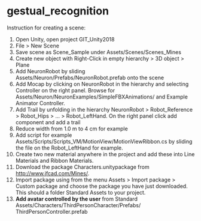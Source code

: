 # gestual_recognition

Instruction for creating a scene:
1. Open Unity, open project GIT_Unity2018
2. File > New Scene
3. Save scene as Scene_Sample under Assets/Scenes/Scenes_Mines
4. Create new object with Right-Click in empty hierarchy > 3D object > Plane
5. Add NeuronRobot by sliding Assets/Neuron/Prefabs/NeuronRobot.prefab onto the
   scene
6. Add Mocap by clicking on NeuronRobot in the hierarchy and selecting
   Controller on the right panel. Browse for
   Assets/Neuron/NeuronExamples/SimpleFBXAnimations/ and Example Animator
   Controller.
7. Add Trail by unfolding in the hierarchy NeuronRobot > Robot_Reference >
   Robot_Hips > ... > Robot_LeftHand. On the right panel click add component and
   add a trail
8. Reduce width from 1.0 m to 4 cm for example
9. Add script for example
   Assets/Scripts/Scripts_VM/MotionView/MotionViewRibbon.cs by sliding the file
   on the Robot_LeftHand for example.
10. Create two new material anywhere in the project and add these into Line
    Materials and Ribbon Materials.
10. Download the package Characters.unitypackage from http://www.jfcad.com/Mines/. 
11. Import package using from the menu Assets > Import package > Custom package
    and choose the package you have just downloaded. This should a folder
    Standard Assets to your project.
12. **Add avatar controlled by the user** from Standard Assets/Characters/ThirdPersonCharacter/Prefabs/ ThirdPersonController.prefab


